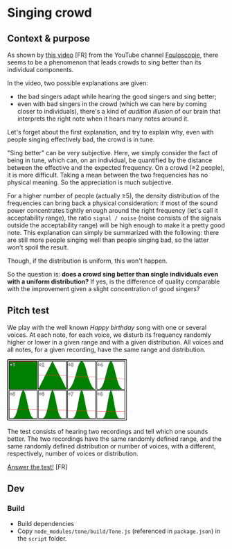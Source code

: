# Singing crowd
## Context & purpose
As shown by [this video](https://youtu.be/lWFq8uILaq4) [FR] from the YouTube channel [Fouloscopie](https://www.youtube.com/channel/UCLXDNUOO3EQ80VmD9nQBHPg), there seems to be a phenomenon that leads crowds to sing better than its individual components.

In the video, two possible explanations are given:
* the bad singers adapt while hearing the good singers and sing better;
* even with bad singers in the crowd (which we can here by coming closer to individuals), there's a kind of *audition illusion* of our brain that interprets the right note when it hears many notes around it.

Let's forget about the first explanation, and try to explain why, even with people singing effectively bad, the crowd is in tune.

"Sing better" can be very subjective. Here, we simply consider the fact of being in tune, which can, on an individual, be quantified by the distance between the effective and the expected frequency. On a crowd (≥2 people), it is more difficult. Taking a mean between the two frequencies has no physical meaning. So the appreciation is much subjective.

For a higher number of people (actually ≥5), the density distribution of the frequencies can bring back a physical consideration: if most of the sound power concentrates tightly enough around the right frequency (let's call it acceptability range), the ratio `signal / noise` (noise consists of the signals outside the acceptability range) will be high enough to make it a pretty good note. This explanation can simply be summarized with the following: there are still more people singing well than people singing bad, so the latter won't spoil the result.

Though, if the distribution is uniform, this won't happen.

So the question is: **does a crowd sing better than single individuals even with a uniform distribution?** If yes, is the difference of quality comparable with the improvement given a slight concentration of good singers?

## Pitch test
We play with the well known *Happy birthday* song with one or several voices. At each note, for each voice, we disturb its frequency randomly higher or lower in a given range and with a given distribution. All voices and all notes, for a given recording, have the same range and distribution.

![available distributions missing!](img/distributions.png "Available distributions")

The test consists of hearing two recordings and tell which one sounds better. The two recordings have the same randomly defined range, and the same randomly defined distribution or number of voices, with a different, respectively, number of voices or distribution.

[Answer the test!](https://giulioforesto.github.io/singing-crowd/index.html) [FR]

## Dev
### Build
* Build dependencies
* Copy `node_modules/tone/build/Tone.js` (referenced in `package.json`) in the `script` folder.
